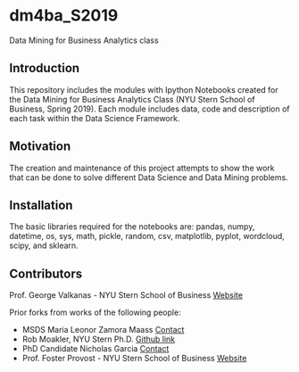 # dm4ba_S2019
Data Mining for Business Analytics class


## Introduction

This repository includes the modules with Ipython Notebooks created for the Data Mining for Business Analytics Class (NYU Stern School of Business, Spring 2019). Each module includes data, code and description of each task within the Data Science Framework.


## Motivation

The creation and maintenance of this project attempts to show the work that can be done to solve different Data Science and Data Mining problems. 


## Installation

The basic libraries required for the notebooks are: pandas, numpy, datetime, os, sys, math, pickle, random, csv, matplotlib, pyplot, wordcloud, scipy, and sklearn.


## Contributors

Prof. George Valkanas - NYU Stern School of Business [Website](http://www.di.uoa.gr/~gvalk/)

Prior forks from works of the following people:
* MSDS Maria Leonor Zamora Maass [Contact](https://www.linkedin.com/in/marialzamora/)
* Rob Moakler, NYU Stern Ph.D. [Github link](https://github.com/rmoakler/learning-data-science/tree/master/Fall%202015)
* PhD Candidate Nicholas Garcia [Contact](https://www.linkedin.com/in/nickmacgregorgarcia/)
* Prof. Foster Provost - NYU Stern School of Business [Website](http://people.stern.nyu.edu/fprovost/)
